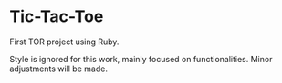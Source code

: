 # Tic-Tac-Toe
First TOR project using Ruby. 

Style is ignored for this work, mainly focused on functionalities. Minor adjustments will be made. 
